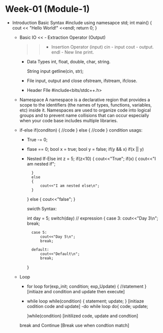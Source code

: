 # Week-01 (Module-1)
- Introduction 
        Basic Syntax 
        #include<iostream>
        using namesapce std; 
        int main()
        {
            cout << "Hello World!" <<endl; 
            return 0; 
        }

    - Basic IO 
        << - Extraction Operator (Output)
        >> - Insertion Operator (input)
        cin - input 
        cout - output.
        endl - New line print. 

        - Data Types 
            int, float, double, char, string. 

            String input 
            getline(cin, str);

        - File input, output and close
            ofstream, ifstream, ifclose. 

        - Header FIle 
            #include<bits/stdc++.h>

    - Namespace 
        A namespace is a declarative region that provides a scope to the identifiers (the names of types, functions, variables, etc) inside it. Namespaces are used to organize code into logical groups and to prevent name collisions that can occur especially when your code base includes multiple libraries.

    - if-else
        if(conditon)
        {
            //code
        }
        else 
        {
            //code
        }
        condition usags: 
        - True -= 0;
        - flase == 0;
        bool x = true; 
        bool y = false; 
        if(y && x)
        if(x || y)

        - Nested If-Else
            int z = 5; 
            if(z<10)
            {
                cout<<"True";
                if(x)
                {
                    cout<<"I am nested if";

                }
                else
                {
                    cout<<"I am nested else\n";
                }
            }
            else
            {
                cout<<"false";
            }

            swicth Syntax: 

            int day = 5;
            switch(day) // expression
            {
                case 3:
                    cout<<"Day 3\n";
                    break;

                case 5:
                    cout<<"Day 5\n";
                    break;

                default:
                    cout<<"Default\n";
                    break;
            }
    - Loop 
        - for loop
            for(exp_init; condition; exp_Update)
            {
                //statement
            }
        [initiaze and condition and update then execute]
        - while loop 
            while(condition)
            {
                statement;
                update;
            }
        [initiaze codition code and update]
        -do while loop
            do{
                code;
                update;

            }while(condition)
        [initilized code, update and condtion]

        break and Continue 
        [Break use when condtion match]
        